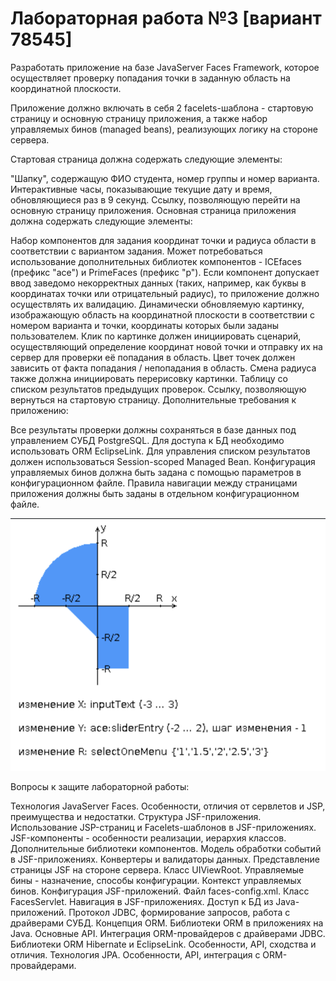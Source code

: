 # Лабораторная работа №3 [вариант 78545]
Разработать приложение на базе JavaServer Faces Framework, которое осуществляет проверку попадания точки в заданную область на координатной плоскости.

Приложение должно включать в себя 2 facelets-шаблона - стартовую страницу и основную страницу приложения, а также набор управляемых бинов (managed beans), реализующих логику на стороне сервера.

Стартовая страница должна содержать следующие элементы:

"Шапку", содержащую ФИО студента, номер группы и номер варианта.
Интерактивные часы, показывающие текущие дату и время, обновляющиеся раз в 9 секунд.
Ссылку, позволяющую перейти на основную страницу приложения.
Основная страница приложения должна содержать следующие элементы:

Набор компонентов для задания координат точки и радиуса области в соответствии с вариантом задания. Может потребоваться использование дополнительных библиотек компонентов - ICEfaces (префикс "ace") и PrimeFaces (префикс "p"). Если компонент допускает ввод заведомо некорректных данных (таких, например, как буквы в координатах точки или отрицательный радиус), то приложение должно осуществлять их валидацию.
Динамически обновляемую картинку, изображающую область на координатной плоскости в соответствии с номером варианта и точки, координаты которых были заданы пользователем. Клик по картинке должен инициировать сценарий, осуществляющий определение координат новой точки и отправку их на сервер для проверки её попадания в область. Цвет точек должен зависить от факта попадания / непопадания в область. Смена радиуса также должна инициировать перерисовку картинки.
Таблицу со списком результатов предыдущих проверок.
Ссылку, позволяющую вернуться на стартовую страницу.
Дополнительные требования к приложению:

Все результаты проверки должны сохраняться в базе данных под управлением СУБД PostgreSQL.
Для доступа к БД необходимо использовать ORM EclipseLink.
Для управления списком результатов должен использоваться Session-scoped Managed Bean.
Конфигурация управляемых бинов должна быть задана с помощью параметров в конфигурационном файле.
Правила навигации между страницами приложения должны быть заданы в отдельном конфигурационном файле.

<div align="center">
  <img src=logo.png>
</div>

Вопросы к защите лабораторной работы:

Технология JavaServer Faces. Особенности, отличия от сервлетов и JSP, преимущества и недостатки. Структура JSF-приложения.
Использование JSP-страниц и Facelets-шаблонов в JSF-приложениях.
JSF-компоненты - особенности реализации, иерархия классов. Дополнительные библиотеки компонентов. Модель обработки событий в JSF-приложениях.
Конвертеры и валидаторы данных.
Представление страницы JSF на стороне сервера. Класс UIViewRoot.
Управляемые бины - назначение, способы конфигурации. Контекст управляемых бинов.
Конфигурация JSF-приложений. Файл faces-config.xml. Класс FacesServlet.
Навигация в JSF-приложениях.
Доступ к БД из Java-приложений. Протокол JDBC, формирование запросов, работа с драйверами СУБД.
Концепция ORM. Библиотеки ORM в приложениях на Java. Основные API. Интеграция ORM-провайдеров с драйверами JDBC.
Библиотеки ORM Hibernate и EclipseLink. Особенности, API, сходства и отличия.
Технология JPA. Особенности, API, интеграция с ORM-провайдерами.
